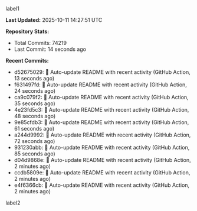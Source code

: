 
label1 
<!-- ACTIVITY_START -->
**Last Updated:** 2025-10-11 14:27:51 UTC

**Repository Stats:**
- Total Commits: 74219
- Last Commit: 14 seconds ago

**Recent Commits:**
- d52675029: 🤖 Auto-update README with recent activity (GitHub Action, 13 seconds ago)
- f631497fd: 🤖 Auto-update README with recent activity (GitHub Action, 24 seconds ago)
- ca9c079f2: 🤖 Auto-update README with recent activity (GitHub Action, 35 seconds ago)
- 4e23fd5c3: 🤖 Auto-update README with recent activity (GitHub Action, 48 seconds ago)
- 9e85cfdb3: 🤖 Auto-update README with recent activity (GitHub Action, 61 seconds ago)
- a244d9992: 🤖 Auto-update README with recent activity (GitHub Action, 72 seconds ago)
- 931230abb: 🤖 Auto-update README with recent activity (GitHub Action, 85 seconds ago)
- d04d9868e: 🤖 Auto-update README with recent activity (GitHub Action, 2 minutes ago)
- ccdb5809e: 🤖 Auto-update README with recent activity (GitHub Action, 2 minutes ago)
- e4f6366cb: 🤖 Auto-update README with recent activity (GitHub Action, 2 minutes ago)
<!-- ACTIVITY_END -->

label2
